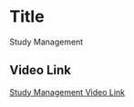 # Title 

Study Management 

## Video Link
[Study Management Video Link](https://drive.google.com/file/d/1-A-tazVdoC_97-hGuKllYPSJxvwNjB6Z/view?usp=sharing)

